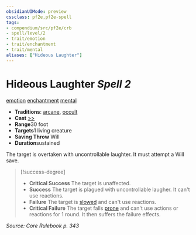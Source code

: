 ```yaml
---
obsidianUIMode: preview
cssclass: pf2e,pf2e-spell
tags:
- compendium/src/pf2e/crb
- spell/level/2
- trait/emotion
- trait/enchantment
- trait/mental
aliases: ["Hideous Laughter"]
---
```

# Hideous Laughter *Spell 2*   
[emotion](../../Rules/traits/emotion.md)  [enchantment](../../Rules/traits/enchantment.md)  [mental](../../Rules/traits/mental.md)  

- **Traditions**: [arcane](../../Rules/traits/arcane.md), [occult](../../Rules/traits/occult.md)
- **Cast** [>>](../../Rules/core-rulebook/chapter-9-playing-the-game.md#Actions "Two-Action") 
- **Range**30 foot
- **Targets**1 living creature
- **Saving Throw** Will
- **Duration**sustained

The target is overtaken with uncontrollable laughter. It must attempt a Will save.

> [!success-degree] 
> - **Critical Success** The target is unaffected.
> - **Success** The target is plagued with uncontrollable laugher. It can't use reactions.
> - **Failure** The target is [slowed](../../Rules/conditions.md#Slowed) and can't use reactions.
> - **Critical Failure** The target falls [prone](../../Rules/conditions.md#Prone) and can't use actions or reactions for 1 round. It then suffers the failure effects.

*Source: Core Rulebook p. 343*